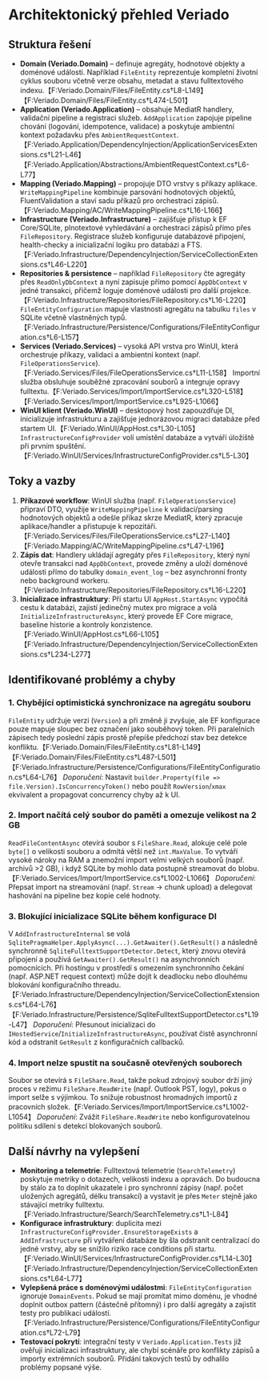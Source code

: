 # Architektonický přehled Veriado

## Struktura řešení
- **Domain (Veriado.Domain)** – definuje agregáty, hodnotové objekty a doménové události. Například `FileEntity` reprezentuje kompletní životní cyklus souboru včetně verze obsahu, metadat a stavu fulltextového indexu.【F:Veriado.Domain/Files/FileEntity.cs†L8-L149】【F:Veriado.Domain/Files/FileEntity.cs†L474-L501】
- **Application (Veriado.Application)** – obsahuje MediatR handlery, validační pipeline a registraci služeb. `AddApplication` zapojuje pipeline chování (logování, idempotence, validace) a poskytuje ambientní kontext požadavku přes `AmbientRequestContext`.【F:Veriado.Application/DependencyInjection/ApplicationServicesExtensions.cs†L21-L46】【F:Veriado.Application/Abstractions/AmbientRequestContext.cs†L6-L77】
- **Mapping (Veriado.Mapping)** – propojuje DTO vrstvy s příkazy aplikace. `WriteMappingPipeline` kombinuje parsování hodnotových objektů, FluentValidation a staví sadu příkazů pro orchestraci zápisů.【F:Veriado.Mapping/AC/WriteMappingPipeline.cs†L16-L166】
- **Infrastructure (Veriado.Infrastructure)** – zajišťuje přístup k EF Core/SQLite, plnotextové vyhledávání a orchestraci zápisů přímo přes `FileRepository`. Registrace služeb konfiguruje databázové připojení, health-checky a inicializační logiku pro databázi a FTS.【F:Veriado.Infrastructure/DependencyInjection/ServiceCollectionExtensions.cs†L46-L220】
- **Repositories & persistence** – například `FileRepository` čte agregáty přes `ReadOnlyDbContext` a nyní zapisuje přímo pomocí `AppDbContext` v jedné transakci, přičemž loguje doménové události pro další projekce.【F:Veriado.Infrastructure/Repositories/FileRepository.cs†L16-L220】 `FileEntityConfiguration` mapuje vlastnosti agregátu na tabulku `files` v SQLite včetně vlastněných typů.【F:Veriado.Infrastructure/Persistence/Configurations/FileEntityConfiguration.cs†L6-L157】
- **Services (Veriado.Services)** – vysoká API vrstva pro WinUI, která orchestruje příkazy, validaci a ambientní kontext (např. `FileOperationsService`).【F:Veriado.Services/Files/FileOperationsService.cs†L11-L158】 Importní služba obsluhuje souběžné zpracování souborů a integruje opravy fulltextu.【F:Veriado.Services/Import/ImportService.cs†L320-L518】【F:Veriado.Services/Import/ImportService.cs†L925-L1066】
- **WinUI klient (Veriado.WinUI)** – desktopový host zapouzdřuje DI, inicializuje infrastrukturu a zajišťuje jednorázovou migraci databáze před startem UI.【F:Veriado.WinUI/AppHost.cs†L30-L105】 `InfrastructureConfigProvider` volí umístění databáze a vytváří úložiště při prvním spuštění.【F:Veriado.WinUI/Services/InfrastructureConfigProvider.cs†L5-L30】

## Toky a vazby
1. **Příkazové workflow**: WinUI služba (např. `FileOperationsService`) připraví DTO, využije `WriteMappingPipeline` k validaci/parsing hodnotových objektů a odešle příkaz skrze MediatR, který zpracuje aplikace/handler a přistupuje k repozitáři.【F:Veriado.Services/Files/FileOperationsService.cs†L27-L140】【F:Veriado.Mapping/AC/WriteMappingPipeline.cs†L47-L196】
2. **Zápis dat**: Handlery ukládají agregáty přes `FileRepository`, který nyní otevře transakci nad `AppDbContext`, provede změny a uloží doménové události přímo do tabulky `domain_event_log` – bez asynchronní fronty nebo background workeru.【F:Veriado.Infrastructure/Repositories/FileRepository.cs†L16-L220】
3. **Inicializace infrastruktury**: Při startu UI `AppHost.StartAsync` vypočítá cestu k databázi, zajistí jedinečný mutex pro migrace a volá `InitializeInfrastructureAsync`, který provede EF Core migrace, baseline historie a kontroly konzistence.【F:Veriado.WinUI/AppHost.cs†L66-L105】【F:Veriado.Infrastructure/DependencyInjection/ServiceCollectionExtensions.cs†L234-L277】

## Identifikované problémy a chyby
### 1. Chybějící optimistická synchronizace na agregátu souboru
`FileEntity` udržuje verzi (`Version`) a při změně ji zvyšuje, ale EF konfigurace pouze mapuje sloupec bez označení jako souběhový token. Při paralelních zápisech tedy poslední zápis prostě přepíše předchozí stav bez detekce konfliktu.【F:Veriado.Domain/Files/FileEntity.cs†L81-L149】【F:Veriado.Domain/Files/FileEntity.cs†L487-L501】【F:Veriado.Infrastructure/Persistence/Configurations/FileEntityConfiguration.cs†L64-L76】 
*Doporučení*: Nastavit `builder.Property(file => file.Version).IsConcurrencyToken()` nebo použít `RowVersion`/`xmax` ekvivalent a propagovat concurrency chyby až k UI.

### 2. Import načítá celý soubor do paměti a omezuje velikost na 2 GB
`ReadFileContentAsync` otevírá soubor s `FileShare.Read`, alokuje celé pole `byte[]` o velikosti souboru a odmítá větší než `int.MaxValue`. To vytváří vysoké nároky na RAM a znemožní import velmi velkých souborů (např. archivů >2 GB), i když SQLite by mohlo data postupně streamovat do blobu.【F:Veriado.Services/Import/ImportService.cs†L1002-L1066】 
*Doporučení*: Přepsat import na streamování (např. `Stream` -> chunk upload) a delegovat hashování na pipeline bez kopie celé hodnoty.

### 3. Blokující inicializace SQLite během konfigurace DI
V `AddInfrastructureInternal` se volá `SqlitePragmaHelper.ApplyAsync(...).GetAwaiter().GetResult()` a následně synchronně `SqliteFulltextSupportDetector.Detect`, který znovu otevírá připojení a používá `GetAwaiter().GetResult()` na asynchronních pomocnících. Při hostingu v prostředí s omezením synchronního čekání (např. ASP.NET request context) může dojít k deadlocku nebo dlouhému blokování konfiguračního threadu.【F:Veriado.Infrastructure/DependencyInjection/ServiceCollectionExtensions.cs†L64-L76】【F:Veriado.Infrastructure/Persistence/SqliteFulltextSupportDetector.cs†L19-L47】 
*Doporučení*: Přesunout inicializaci do `IHostedService`/`InitializeInfrastructureAsync`, používat čistě asynchronní kód a odstranit `GetResult` z konfiguračních callbacků.

### 4. Import nelze spustit na současně otevřených souborech
Soubor se otevírá s `FileShare.Read`, takže pokud zdrojový soubor drží jiný proces v režimu `FileShare.ReadWrite` (např. Outlook PST, logy), pokus o import selže s výjimkou. To snižuje robustnost hromadných importů z pracovních složek.【F:Veriado.Services/Import/ImportService.cs†L1002-L1054】 
*Doporučení*: Zvážit `FileShare.ReadWrite` nebo konfigurovatelnou politiku sdílení s detekcí blokovaných souborů.

## Další návrhy na vylepšení
- **Monitoring a telemetrie**: Fulltextová telemetrie (`SearchTelemetry`) poskytuje metriky o dotazech, velikosti indexu a opravách. Do budoucna by stálo za to doplnit ukazatele i pro synchronní zápisy (např. počet uložených agregátů, délku transakcí) a vystavit je přes `Meter` stejně jako stávající metriky fulltextu.【F:Veriado.Infrastructure/Search/SearchTelemetry.cs†L1-L84】
- **Konfigurace infrastruktury**: duplicita mezi `InfrastructureConfigProvider.EnsureStorageExists` a `AddInfrastructure` při vytváření databáze by šla odstranit centralizací do jedné vrstvy, aby se snížilo riziko race conditions při startu.【F:Veriado.WinUI/Services/InfrastructureConfigProvider.cs†L14-L30】【F:Veriado.Infrastructure/DependencyInjection/ServiceCollectionExtensions.cs†L64-L77】
- **Vylepšená práce s doménovými událostmi**: `FileEntityConfiguration` ignoruje `DomainEvents`. Pokud se mají promítat mimo doménu, je vhodné doplnit outbox pattern (částečně přítomný) i pro další agregáty a zajistit testy pro publikaci událostí.【F:Veriado.Infrastructure/Persistence/Configurations/FileEntityConfiguration.cs†L72-L79】
- **Testovací pokrytí**: integrační testy v `Veriado.Application.Tests` již ověřují inicializaci infrastruktury, ale chybí scénáře pro konflikty zápisů a importy extrémních souborů. Přidání takových testů by odhalilo problémy popsané výše.
